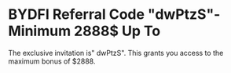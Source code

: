 # BYDFI Referral Code "dwPtzS"- Minimum 2888$ Up To
The exclusive invitation is" dwPtzS". This  grants you access to the maximum bonus of $2888.
